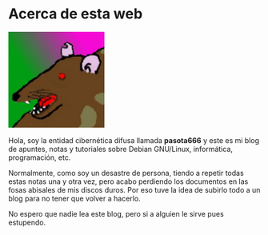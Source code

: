 # Acerca de esta web

![Image](img/pasota666.png)

Hola, soy la entidad cibernética difusa llamada **pasota666** y este es mi blog de apuntes, notas y tutoriales sobre Debian GNU/Linux, informática, programación, etc.

Normalmente, como soy un desastre de persona, tiendo a repetir todas estas notas una y otra vez, pero acabo perdiendo los documentos en las fosas abisales de mis discos duros. Por eso tuve la idea de subirlo todo a un blog para no tener que volver a hacerlo.

No espero que nadie lea este blog, pero si a alguien le sirve pues estupendo.
